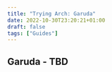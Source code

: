 ```yaml
---
title: "Trying Arch: Garuda"
date: 2022-10-30T23:20:21+01:00
draft: false
tags: ["Guides"]   
---
```


## Garuda - TBD
